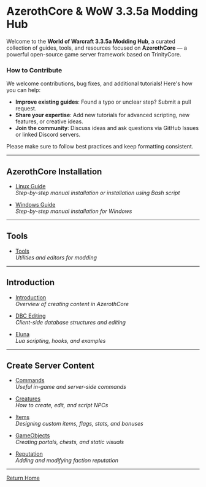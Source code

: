 # AzerothCore & WoW 3.3.5a Modding Hub

Welcome to the **World of Warcraft 3.3.5a Modding Hub**, a curated collection of guides, tools,
and resources focused on **AzerothCore** — a powerful open-source game server framework based on TrinityCore.


### How to Contribute

We welcome contributions, bug fixes, and additional tutorials! Here's how you can help:

- **Improve existing guides**: Found a typo or unclear step? Submit a pull request.
- **Share your expertise**: Add new tutorials for advanced scripting, new features, or creative ideas.
- **Join the community**: Discuss ideas and ask questions via GitHub Issues or linked Discord servers.

Please make sure to follow best practices and keep formatting consistent.

---

## AzerothCore Installation

- [Linux Guide](Linux-Installation/linux-install.html)  
  _Step-by-step manual installation or installation using Bash script_

- [Windows Guide](docs/Windows-Installation/ReadMe.md)  
  _Step-by-step manual installation for Windows_

---

## Tools

- [Tools](docs/Tools/ReadMe.md)  
  _Utilities and editors for modding_

---

## Introduction

- [Introduction](docs/Introduction/ReadMe.md)  
  _Overview of creating content in AzerothCore_

- [DBC Editing](docs/DBC-Editing/ReadMe.md)  
  _Client-side database structures and editing_

- [Eluna](docs/Eluna/ReadMe.md)  
  _Lua scripting, hooks, and examples_

---

## Create Server Content

- [Commands](docs/Commands/ReadMe.md)  
  _Useful in-game and server-side commands_

- [Creatures](docs/Creatures/ReadMe.md)  
  _How to create, edit, and script NPCs_

- [Items](docs/Items/ReadMe.md)  
  _Designing custom items, flags, stats, and bonuses_

- [GameObjects](docs/GameObjects/ReadMe.md)  
  _Creating portals, chests, and static visuals_

- [Reputation](docs/Reputation/ReadMe.md)  
  _Adding and modifying faction reputation_

---

[Return Home](index.html)
